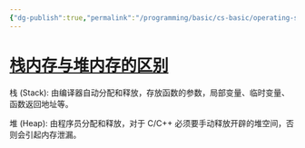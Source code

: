 ```yaml
---
{"dg-publish":true,"permalink":"/programming/basic/cs-basic/operating-system/"}
---
```



# [栈内存与堆内存的区别](https://www.cnblogs.com/leitongwangtingting/articles/14652144.html)

栈 (Stack): 由编译器自动分配和释放，存放函数的参数，局部变量、临时变量、函数返回地址等。

堆 (Heap): 由程序员分配和释放，对于 C/C++ 必须要手动释放开辟的堆空间，否则会引起内存泄漏。
